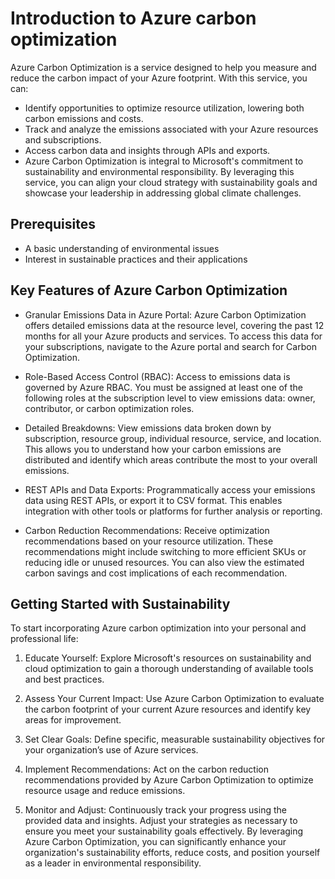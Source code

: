 # Introduction to Azure carbon optimization


Azure Carbon Optimization is a service designed to help you measure and reduce the carbon impact of your Azure footprint. With this service, you can:

 - Identify opportunities to optimize resource utilization, lowering both carbon emissions and costs.
 - Track and analyze the emissions associated with your Azure resources and subscriptions.
 - Access carbon data and insights through APIs and exports.
 - Azure Carbon Optimization is integral to Microsoft's commitment to sustainability and environmental responsibility. By leveraging this service, you can align your cloud strategy with sustainability goals and showcase your leadership in addressing global climate challenges.

## Prerequisites
- A basic understanding of environmental issues
- Interest in sustainable practices and their applications

## Key Features of Azure Carbon Optimization

- Granular Emissions Data in Azure Portal:
   Azure Carbon Optimization offers detailed emissions data at the resource level, covering the past 12 months for all your Azure products and services. To access this data for your subscriptions, navigate to the Azure portal and search for Carbon Optimization.

- Role-Based Access Control (RBAC):
  Access to emissions data is governed by Azure RBAC. You must be assigned at least one of the following roles at the subscription level to view emissions data: owner, contributor, or carbon optimization roles.

- Detailed Breakdowns:
   View emissions data broken down by subscription, resource group, individual resource, service, and location. This allows you to understand how your carbon emissions are distributed and identify which areas contribute the most to your overall emissions.

- REST APIs and Data Exports:
  Programmatically access your emissions data using REST APIs, or export it to CSV format. This enables integration with other tools or platforms for further analysis or reporting.

- Carbon Reduction Recommendations:
  Receive optimization recommendations based on your resource utilization. These recommendations might include switching to more efficient SKUs or reducing idle or unused resources. You can also view the estimated carbon savings and cost implications of each recommendation.



## Getting Started with Sustainability

To start incorporating Azure carbon optimization into your personal and professional life:

1. Educate Yourself: Explore Microsoft's resources on sustainability and cloud optimization to gain a thorough understanding of available tools and best practices.
   
2. Assess Your Current Impact: Use Azure Carbon Optimization to evaluate the carbon footprint of your current Azure resources and identify key areas for improvement.

3. Set Clear Goals: Define specific, measurable sustainability objectives for your organization’s use of Azure services.

4. Implement Recommendations: Act on the carbon reduction recommendations provided by Azure Carbon Optimization to optimize resource usage and reduce emissions.

5. Monitor and Adjust: Continuously track your progress using the provided data and insights. Adjust your strategies as necessary to ensure you meet your sustainability goals effectively.
By leveraging Azure Carbon Optimization, you can significantly enhance your organization's sustainability efforts, reduce costs, and position yourself as a leader in environmental responsibility.
